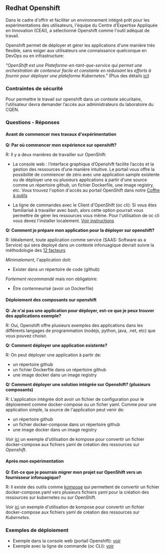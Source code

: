 ## Redhat Openshift

Dans le cadre d'offrir et faciliter un environnement intégré prêt pour les expérimentations des utilisateurs, l'équipe du Centre d’Expertise Appliquée en Innovation (CEAI), a sélectionné Openshift comme l'outil adéquat de travail.

Openshift permet de déployer et gérer les applications d'une manière très flexible, sans exiger aux utilisateurs une connaissance quelconque en DevOps ou en infrastructure:

*"OpenShift est une Plateforme-en-tant-que-service qui permet une orchestration de conteneur facile et constante en réduisant les efforts à fournir pour déployer une plateforme Kubernetes."* (Plus des détails [ici](https://www.cloudops.com/fr/blog/la-valeur-dopenshift-pour-la-transformation-des-logiciels-dentreprise/))

### Contraintes de sécurité
Pour permettre le travail sur openshift dans un contexte sécuritaire, l’utilisateur devra demander l’accès aux administrateurs du laboratoire du CQEN.

### Questions - Réponses

#### Avant de commencer mes travaux d'expérimentation

**Q: Par où commencer mon expérience sur openshift?**

R: Il y a deux manières de travailler sur OpenShift:
- La console web : l’interface graphique d’Openshift facilite l’accès et la gestion des ressources d’une manière intuitive. Le portail vous offre la possibilité de commencer de zéro avec une application sample existente ou de déployer une ou plusieurs applications à partir d'une source comme un répertoire github, un fichier Dockerfile, une image registry, etc. Vous trouvez l'option d'accès au portail OpenShift dans notre [Coffre à outils](https://ceai.cqen.ca/coffre-a-outils/index.html)

- La ligne de commandes avec le Client d'OpenShift (oc cli): Si vous êtes familiarisé à travailler avec bash, alors cette option pourrait vous permettre de gérer les ressources vous même. Pour l'utilisation de oc cli vous devez l'installer localement. [Voir instructions](Readme-HandsOn.md#installation-de-oc-cli)

**Q: Comment je prépare mon application pour la déployer sur openshift?**

R: Idéalement, toute application comme service (SAAS: Software as a Service) qui sera deployé dans un contexte infonuagique devrait suivre la méthodologie des [12 facteurs](https://www.cncf.io/blog/2022/04/28/twelve-factor-app-anno-2022/)

<i>Minimalement</i>, l'application doit:

- Exister dans un répertoire de code (github)
  
<i>Fortement recommandé</i> mais non obligatoire:
- Être contenneurisé (avoir un Dockerfile)

#### Déploiement des composants sur openshift

**Q: Je n'ai pas une application pour déployer, est-ce que je peux trouver des applications exemple?**

R: Oui, Openshift offre plusieurs exemples des applications dans les différents langages de programmation (nodejs, python, java, .net, etc) que vous pouvez choisir.

**Q: Comment déployer une application existente?**

R: On peut déployer une application à partir de:
- un répertoire github
- un fichier Dockerfile dans un répertoire github
- une image docker dans un image registry

**Q: Comment déployer une solution intégrée sur Openshift? (plusieurs composants)**

R: L'application intégrée doit avoir un fichier de configuration pour le déploiement comme docker-compose ou un ficher yaml. Comme pour une application simple, la source de l'application peut venir de:
- un répertoire github
- un fichier docker-compose dans un répertoire github
- une image docker dans un image registry

Voir [ici](../kompose/README.md#openshift) un exemple d'utilisation de kompose pour convertir un fichier docker-compose aux fichiers yaml de création des ressources sur *Openshift*.

#### Après mon expérimentation

**Q: Est-ce que je pourrais migrer mon projet sur OpenShift vers un fournisseur infonuagique?**

R: Il existe des outils comme [kompose](https://kompose.io/) qui permettent de convertir un fichier docker-compose.yaml vers plusieurs fichiers yaml pour la création des ressources sur kubernetes ou sur OpenShift.

Voir [ici](../kompose/README.md#kubernetes) un exemple d'utilisation de kompose pour convertir un fichier docker-compose aux fichiers yaml de création des ressources sur *Kubernetes*.

### Exemples de déploiement
- Exemple dans la console web (portail Openshift):  [voir](Readme-HandsOn.md#expérimentation-avec-la-console-web-dopenshift)
- Exemple avec la ligne de commande (oc CLI): [voir](Readme-HandsOn.md#expérimentation-avec-linterface-de-commande-en-ligne-dopenshift-oc-cli)